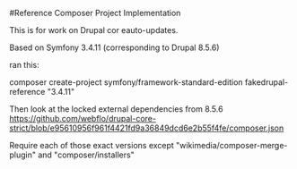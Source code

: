#Reference Composer Project Implementation

This is for work on Drupal cor eauto-updates.

Based on Symfony 3.4.11 (corresponding to Drupal 8.5.6)

ran this:

composer create-project symfony/framework-standard-edition fakedrupal-reference "3.4.11"

Then look at the locked external dependencies from 8.5.6
https://github.com/webflo/drupal-core-strict/blob/e95610956f961f4421fd9a36849dcd6e2b55f4fe/composer.json

Require each of those exact versions except "wikimedia/composer-merge-plugin" and "composer/installers"

